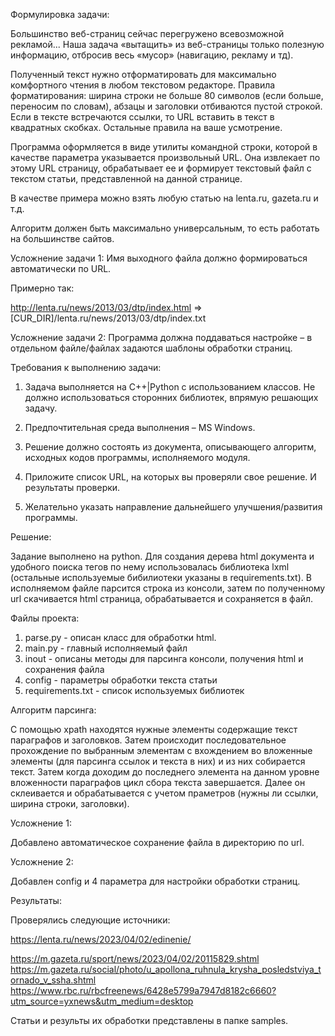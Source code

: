 Формулировка задачи:

Большинство веб-страниц сейчас перегружено всевозможной рекламой... Наша задача «вытащить» из веб-страницы только полезную информацию, отбросив весь «мусор» (навигацию, рекламу и тд).

Полученный текст нужно отформатировать для максимально комфортного чтения в любом текстовом редакторе. Правила форматирования: ширина строки не больше 80 символов (если больше, переносим по словам), абзацы и заголовки отбиваются пустой строкой. Если в тексте встречаются ссылки, то URL вставить в текст в квадратных скобках. Остальные правила на ваше усмотрение.

Программа оформляется в виде утилиты командной строки, которой в качестве параметра указывается произвольный URL. Она извлекает по этому URL страницу, обрабатывает ее и формирует текстовый файл с текстом статьи, представленной на данной странице.

В качестве примера можно взять любую статью на lenta.ru, gazeta.ru и т.д.

Алгоритм должен быть максимально универсальным, то есть работать на большинстве сайтов.

Усложнение задачи 1: Имя выходного файла должно формироваться автоматически по URL.

Примерно так:

http://lenta.ru/news/2013/03/dtp/index.html => [CUR_DIR]/lenta.ru/news/2013/03/dtp/index.txt

Усложнение задачи 2: Программа должна поддаваться настройке – в отдельном файле/файлах задаются шаблоны обработки страниц.

Требования к выполнению задачи:
1) Задача выполняется на С++|Python с использованием классов. Не должно использоваться сторонних библиотек, впрямую решающих задачу.

2) Предпочтительная среда выполнения – MS Windows.

3) Решение должно состоять из документа, описывающего алгоритм, исходных кодов программы, исполняемого модуля.

4) Приложите список URL, на которых вы проверяли свое решение. И результаты проверки.

5) Желательно указать направление дальнейшего улучшения/развития программы.

Решение:

Задание выполнено на python. Для создания дерева html документа и удобного поиска тегов по нему использовалась библиотека lxml (остальные используемые бибилиотеки указаны в requirements.txt). В исполняемом файле парсится строка из консоли, затем по полученному url скачивается html страница, обрабатывается и сохраняется в файл.

Файлы проекта:

1) parse.py - описан класс для обработки html. 
2) main.py - главный исполняемый файл
3) inout - описаны методы для парсинга консоли, получения html и сохранения файла
4) config - параметры обработки текста статьи
5) requirements.txt - список используемых библиотек

Алгоритм парсинга:

С помощью xpath находятся нужные элементы содержащие текст параграфов и заголовков. Затем происходит последовательное прохождение по выбранным элементам с вхождением во вложенные элементы (для парсинга ссылок и текста в них) и из них собирается текст. Затем когда доходим до последнего элемента на данном уровне вложенности параграфов цикл сбора текста завершается. Далее он склеивается и обрабатывается с учетом праметров (нужны ли ссылки, ширина строки, заголовки). 

Усложнение 1:

Добавлено автоматическое сохранение файла в директорию по url.

Усложнение 2:

Добавлен config и 4 параметра для настройки обработки страниц.

Результаты:

Проверялись следующие источники:

https://lenta.ru/news/2023/04/02/edinenie/

https://m.gazeta.ru/sport/news/2023/04/02/20115829.shtml
https://m.gazeta.ru/social/photo/u_apollona_ruhnula_krysha_posledstviya_tornado_v_ssha.shtml
https://www.rbc.ru/rbcfreenews/6428e5799a7947d8182c6660?utm_source=yxnews&utm_medium=desktop

Статьи и результы их обработки представлены в папке samples.
